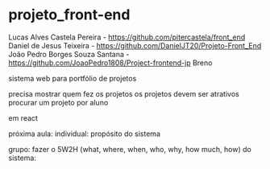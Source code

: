 # projeto_front-end

Lucas Alves Castela Pereira - https://github.com/pitercastela/front_end
Daniel de Jesus Teixeira - https://github.com/DanielJT20/Projeto-Front_End
João Pedro Borges Souza Santana - https://github.com/JoaoPedro1808/Project-frontend-jp
Breno





sistema web para portfólio de projetos

precisa mostrar quem fez os projetos
os projetos devem ser atrativos
procurar um projeto por aluno

em react

próxima aula:
individual:
propósito do sistema

grupo:
fazer o 5W2H (what, where, when, who, why, how much, how) do sistema:
